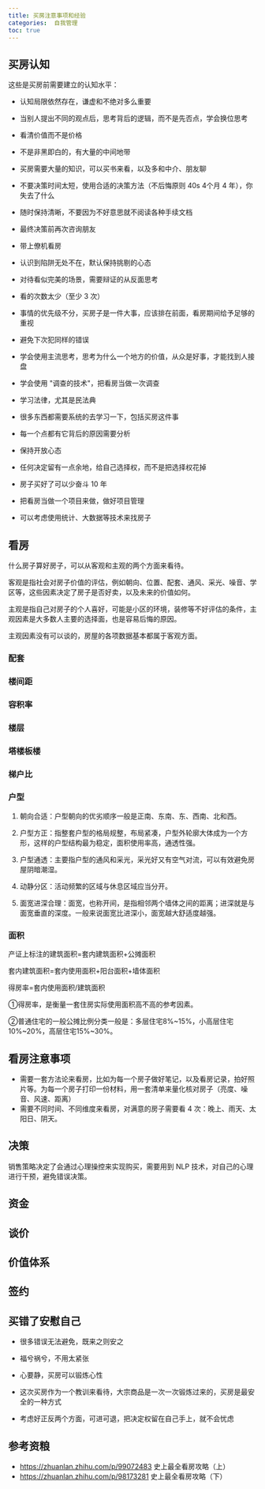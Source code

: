 ```yaml
---
title: 买房注意事项和经验
categories:  自我管理
toc: true
---
```




## 买房认知

这些是买房前需要建立的认知水平：

- 认知局限依然存在，谦虚和不绝对多么重要
- 当别人提出不同的观点后，思考背后的逻辑，而不是先否点，学会换位思考
- 看清价值而不是价格
- 不是非黑即白的，有大量的中间地带
- 买房需要大量的知识，可以买书来看，以及多和中介、朋友聊
- 不要决策时间太短，使用合适的决策方法（不后悔原则 40s 4个月 4 年），你失去了什么
- 随时保持清晰，不要因为不好意思就不阅读各种手续文档
- 最终决策前再次咨询朋友
- 带上僚机看房
- 认识到陷阱无处不在，默认保持挑剔的心态
- 对待看似完美的场景，需要辩证的从反面思考
- 看的次数太少（至少 3 次）
- 事情的优先级不分，买房子是一件大事，应该排在前面，看房期间给予足够的重视
- 避免下次犯同样的错误
- 学会使用主流思考，思考为什么一个地方的价值，从众是好事，才能找到人接盘
- 学会使用 "调查的技术"，把看房当做一次调查
- 学习法律，尤其是民法典
- 很多东西都需要系统的去学习一下，包括买房这件事
- 每一个点都有它背后的原因需要分析
- 保持开放心态


- 任何决定留有一点余地，给自己选择权，而不是把选择权花掉 
- 房子买好了可以少奋斗 10 年
- 把看房当做一个项目来做，做好项目管理
- 可以考虑使用统计、大数据等技术来找房子



## 看房



什么房子算好房子，可以从客观和主观的两个方面来看待。

客观是指社会对房子价值的评估，例如朝向、位置、配套、通风、采光、噪音、学区等，这些因素决定了房子是否好卖，以及未来的价值如何。

主观是指自己对房子的个人喜好，可能是小区的环境，装修等不好评估的条件，主观因素是大多数人主要的选择面，也是容易后悔的原因。

主观因素没有可以谈的，房屋的各项数据基本都属于客观方面。



### 配套 



### 楼间距 



### 容积率



### 楼层



### 塔楼板楼

### 梯户比
### 户型

1. 朝向合适：户型朝向的优劣顺序一般是正南、东南、东、西南、北和西。

2. 户型方正：指整套户型的格局规整，布局紧凑，户型外轮廓大体成为一个方形，这样的户型结构最为稳定，面积使用率高，通透性强。

3. 户型通透：主要指户型的通风和采光，采光好又有空气对流，可以有效避免房屋阴暗潮湿。

4. 动静分区：活动频繁的区域与休息区域应当分开。

5. 面宽进深合理：面宽，也称开间，是指相邻两个墙体之间的距离；进深就是与面宽垂直的深度。一般来说面宽比进深小，面宽越大舒适度越强。


### 面积

产证上标注的建筑面积=套内建筑面积+公摊面积

套内建筑面积=套内使用面积+阳台面积+墙体面积

得房率=套内使用面积/建筑面积

①得房率，是衡量一套住房实际使用面积高不高的参考因素。

②普通住宅的一般公摊比例分类一般是：多层住宅8%~15%，小高层住宅10%~20%，高层住宅15%~30%。




## 看房注意事项

- 需要一套方法论来看房，比如为每一个房子做好笔记，以及看房记录，拍好照片等。为每一个房子打印一份材料，用一套清单来量化核对房子（亮度、噪音、风速、距离）
- 需要不同时间、不同维度来看房，对满意的房子需要看 4 次：晚上、雨天、太阳日、阴天。


## 决策

销售策略决定了会通过心理操控来实现购买，需要用到 NLP 技术，对自己的心理进行干预，避免错误决策。



## 资金



## 谈价



## 价值体系



## 签约





## 买错了安慰自己

- 很多错误无法避免，既来之则安之
- 福兮祸兮，不用太紧张

- 心要静，买房可以锻炼心性
- 这次买房作为一个教训来看待，大宗商品是一次一次锻炼过来的，买房是最安全的一种方式


- 考虑好正反两个方面，可进可退，把决定权留在自己手上，就不会忧虑





## 参考资粮

- https://zhuanlan.zhihu.com/p/99072483 史上最全看房攻略（上）
- https://zhuanlan.zhihu.com/p/98173281 史上最全看房攻略（下）